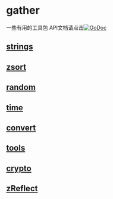 # gather
一些有用的工具包 API文档请点击[![GoDoc](https://godoc.org/github.com/andy-zhangtao/gogather?status.svg)](https://godoc.org/github.com/andy-zhangtao/gogather)

## [strings](./strings.md)

## [zsort](./zsort.md)

## [random](./random.md)

## [time](./time.md)

## [convert](./convert.md)

## [tools](./tools.md)

## [crypto](./crypto.md)

## [zReflect](./zReflect.md)